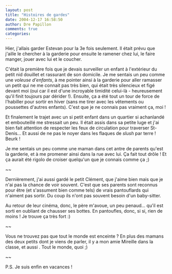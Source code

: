 ```yaml
---
layout: post
title: "Histoires de gardes"
date: 2004-12-17 16:58:50
author: Dre Papillon
comments: true
categories: 
---
```



Hier, j'allais garder Estevan pour la 3e fois seulement.  Il était prévu que j'aille le chercher à la garderie pour ensuite le ramener chez lui, le faire manger, jouer avec lui et le coucher.

C'était la première fois que je devais surveiller un enfant à l'extérieur du petit nid douillet et rassurant de son domicile.  Je me sentais un peu comme une *voleuse d'enfants*, à me pointer ainsi à la garderie pour aller ramasser un petit qui ne me connait pas très bien, qui était très silencieux et figé devant moi (oui car il est d'une incroyable timidité celui-là - heureusement qu'il finit toujours par dérider !).  Ensuite, ça a été tout un tour de force de l'habiller pour sortir en hiver (sans me tirer avec les vêtements ou poussettes d'autres enfants).  C'est que je ne connais pas vraiment ça, moi !

Et finalement le trajet avec un si petit enfant dans un quartier si achanlandé et embouteillé me stressait un peu.  Il était assis dans sa petite luge et j'ai bien fait attention de respecter les feux de circulation pour traverser St-Denis...  Et aussi de ne pas le noyer dans les flaques de *slush* par terre !  Beurk !

Je me sentais un peu comme une maman dans cet antre de parents qu'est la garderie, et à me promener ainsi dans la rue avec lui.  Ça fait tout drôle !  Et ça aurait été rigolo de croiser quelqu'un que je connais comme ça ;)

~~

Dernièrement, j'ai aussi gardé le petit Clément, que j'aime bien mais que je n'ai pas la chance de voir souvent.  C'est que ses parents sont reconnus pour être (et s'assument bien comme tels) de vrais pantouflards qui n'aiment pas sortir.  Du coup ils n'ont pas souvent besoin d'un baby-sitter.

Au retour de leur cinéma, donc, le père m'avoue, un peu penaud...  qu'il est sorti en oubliant de chausser ses bottes.  En pantoufles, donc, si si, rien de moins !  Je trouve ça très fort :)

~~

Vous ne trouvez pas que tout le monde est enceinte ?  En plus des mamans des deux petits dont je viens de parler, il y a mon amie Mireille dans la classe, et aussi .  Tout le monde, quoi ;)

~~

P.S.  Je suis enfin en vacances !